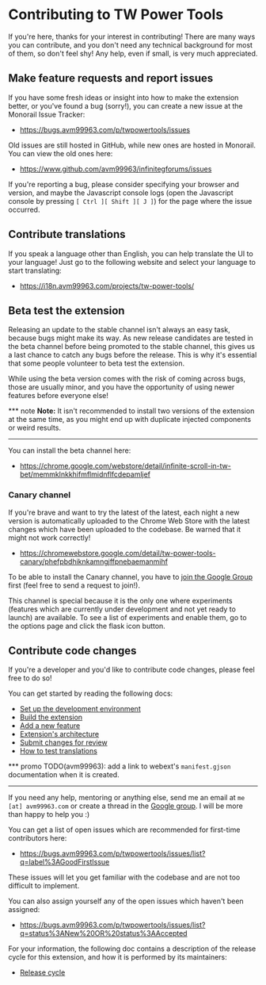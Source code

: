 # Contributing to TW Power Tools
If you're here, thanks for your interest in contributing! There are many ways
you can contribute, and you don't need any technical background for most of
them, so don't feel shy! Any help, even if small, is very much appreciated.

## Make feature requests and report issues
If you have some fresh ideas or insight into how to make the extension better,
or you've found a bug (sorry!), you can create a new issue at the Monorail Issue
Tracker:

- https://bugs.avm99963.com/p/twpowertools/issues

Old issues are still hosted in GitHub, while new ones are hosted in Monorail.
You can view the old ones here:

- https://www.github.com/avm99963/infinitegforums/issues

If you're reporting a bug, please consider specifying your browser and version,
and maybe the Javascript console logs (open the Javascript console by pressing
`[ Ctrl ][ Shift ][ J ]`) for the page where the issue occurred.

## Contribute translations
If you speak a language other than English, you can help translate the UI to
your language! Just go to the following website and select your language to
start translating:

- https://i18n.avm99963.com/projects/tw-power-tools/

## Beta test the extension
Releasing an update to the stable channel isn't always an easy task, because
bugs might make its way. As new release candidates are tested in the beta
channel before being promoted to the stable channel, this gives us a last chance
to catch any bugs before the release. This is why it's essential that some
people volunteer to beta test the extension.

While using the beta version comes with the risk of coming across bugs, those
are usually minor, and you have the opportunity of using newer features before
everyone else!

*** note
**Note:** It isn't recommended to install two versions of the extension at the
same time, as you might end up with duplicate injected components or weird
results.
***

You can install the beta channel here:

- https://chrome.google.com/webstore/detail/infinite-scroll-in-tw-bet/memmklnkkhifmflmidnflfcdepamljef

### Canary channel
If you're brave and want to try the latest of the latest, each night a new
version is automatically uploaded to the Chrome Web Store with the latest
changes which have been uploaded to the codebase. Be warned that it might not
work correctly!

- https://chromewebstore.google.com/detail/tw-power-tools-canary/phefpbdhiknkamngjffpnebaemanmihf

To be able to install the Canary channel, you have to
[join the Google Group](https://groups.google.com/g/twpowertools-discuss)
first (feel free to send a request to join!).

This channel is special because it is the only one where experiments (features
which are currently under development and not yet ready to launch) are
available. To see a list of experiments and enable them, go to the options page
and click the flask icon button.

## Contribute code changes
If you're a developer and you'd like to contribute code changes, please feel
free to do so!

You can get started by reading the following docs:

- [Set up the development environment](developers/set_up.md)
- [Build the extension](developers/build.md)
- [Add a new feature](developers/add_feature.md)
- [Extension's architecture](developers/architecture.md)
- [Submit changes for review](https://gerrit.avm99963.com/Documentation/intro-gerrit-walkthrough-github.html)
- [How to test translations](https://developer.chrome.com/docs/extensions/reference/i18n/#how-to-set-browsers-locale)

*** promo
TODO(avm99963): add a link to webext's `manifest.gjson` documentation when it is
created.
***

If you need any help, mentoring or anything else, send me an email at
`me [at] avm99963.com` or create a thread in the
[Google group](https://groups.google.com/g/twpowertools-discuss).
I will be more than happy to help you :)

You can get a list of open issues which are recommended for first-time
contributors here:

- https://bugs.avm99963.com/p/twpowertools/issues/list?q=label%3AGoodFirstIssue

These issues will let you get familiar with the codebase and are not too
difficult to implement.

You can also assign yourself any of the open issues which haven't been assigned:

- https://bugs.avm99963.com/p/twpowertools/issues/list?q=status%3ANew%20OR%20status%3AAccepted

For your information, the following doc contains a description of the release
cycle for this extension, and how it is performed by its maintainers:

- [Release cycle](developers/release_cycle.md)
